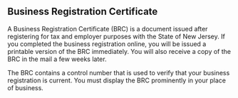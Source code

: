 ## Business Registration Certificate

A Business Registration Certificate (BRC) is a document issued after registering for tax and employer purposes with the State of New Jersey. If you completed the business registration online, you will be issued a printable version of the BRC immediately. You will also receive a copy of the BRC in the mail a few weeks later.

The BRC contains a control number that is used to verify that your business registration is current. You must display the BRC prominently in your place of business.
